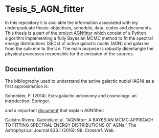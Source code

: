 # Tesis_5_AGN_fitter

In this repository it is available the information associated with my undergraduate thesis: objectives, schedule, data, codes and documents. This thesis is a part of the project [AGNfitter](https://github.com/GabrielaCR/AGNfitter) which consist of a Python algorithm implementing a fully Bayesian MCMC method to fit the spectral energy distributions (SEDs) of active galactic nuclei (AGN) and galaxies from the sub-mm to the UV. The main purpose is robustly disentangle the physical processes responsible for the emission of the sources.

## Documentation

The bibliography used to understand the active galactic nuclei (AGN) as a first approximation is:

Schneider, P. (2014). Extragalactic astronomy and cosmology: an introduction. Springer.

and a important [document](https://arxiv.org/abs/1606.05648#) that explain AGNfitter:

Calistro Rivera, Gabriela et al. “AGNfitter: A BAYESIAN MCMC APPROACH TO FITTING SPECTRAL ENERGY DISTRIBUTIONS OF AGNs.” The Astrophysical Journal 833.1 (2016): 98. Crossref. Web.
